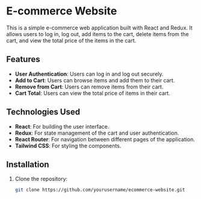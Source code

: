 # E-commerce Website

This is a simple e-commerce web application built with React and Redux. It allows users to log in, log out, add items to the cart, delete items from the cart, and view the total price of the items in the cart.

## Features

- **User Authentication**: Users can log in and log out securely.
- **Add to Cart**: Users can browse items and add them to their cart.
- **Remove from Cart**: Users can remove items from their cart.
- **Cart Total**: Users can view the total price of items in their cart.

## Technologies Used

- **React**: For building the user interface.
- **Redux**: For state management of the cart and user authentication.
- **React Router**: For navigation between different pages of the application.
- **Tailwind CSS**: For styling the components.

## Installation

1. Clone the repository:

   ```bash
   git clone https://github.com/yourusername/ecommerce-website.git
